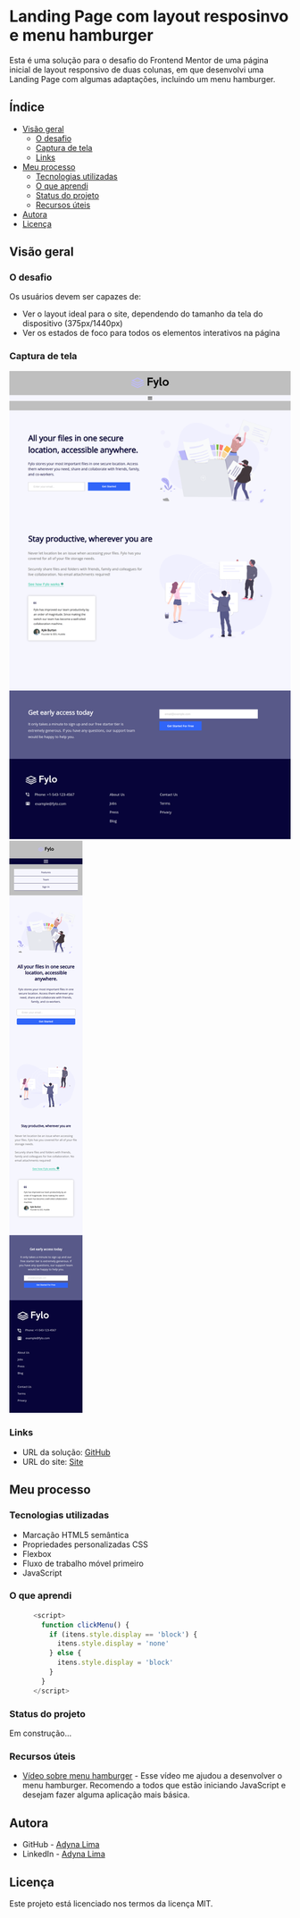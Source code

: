 # Landing Page com layout resposinvo e menu hamburger

Esta é uma solução para o desafio do Frontend Mentor de uma página inicial de layout responsivo de duas colunas, em que desenvolvi uma Landing Page com algumas adaptações, incluindo um menu hamburger.

## Índice

- [Visão geral](#visão-geral)
  - [O desafio](#o-desafio)
  - [Captura de tela](#captura-de-tela)
  - [Links](#links)
- [Meu processo](#meu-processo)
  - [Tecnologias utilizadas](#tecnologias-utilizadas)
  - [O que aprendi](#o-que-aprendi)
  - [Status do projeto](#status-do-projeto)
  - [Recursos úteis](#useful-resources)
- [Autora](#autora)
- [Licença](#licença)

## Visão geral

### O desafio

Os usuários devem ser capazes de:

- Ver o layout ideal para o site, dependendo do tamanho da tela do dispositivo (375px/1440px)
- Ver os estados de foco para todos os elementos interativos na página

### Captura de tela

![](./assets/prints/desktop.png)
![](./assets/prints/mobile.png)

### Links

- URL da solução: [GitHub](https://github.com/adynaslima/Fylo-Landing-page-with-two-column-layout.git)
- URL do site: [Site](https://fylo-landing-page-with-two-column-layout-3gsp.vercel.app/)

## Meu processo

### Tecnologias utilizadas

- Marcação HTML5 semântica
- Propriedades personalizadas CSS
- Flexbox
- Fluxo de trabalho móvel primeiro
- JavaScript

### O que aprendi

```js
      <script>
        function clickMenu() {
          if (itens.style.display == 'block') {
            itens.style.display = 'none'
          } else {
            itens.style.display = 'block'
          }
        }
      </script>
```

### Status do projeto

Em construção...

### Recursos úteis

- [Vídeo sobre menu hamburger](https://www.youtube.com/watch?v=Dd6Z3gkud18&t=392s) - Esse vídeo me ajudou a desenvolver o menu hamburger. Recomendo a todos que estão iniciando JavaScript e desejam fazer alguma aplicação mais básica. 

## Autora

- GitHub - [Adyna Lima](https://github.com/adynaslima)
- LinkedIn - [Adyna Lima](https://www.linkedin.com/in/adynalima/)

## Licença

Este projeto está licenciado nos termos da licença MIT.
